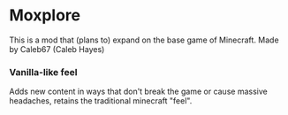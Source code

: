 # Moxplore

This is a mod that (plans to) expand on the base game of Minecraft.
Made by Caleb67 (Caleb Hayes)

### Vanilla-like feel

Adds new content in ways that don't break the game or cause massive headaches, retains the traditional minecraft "feel".
